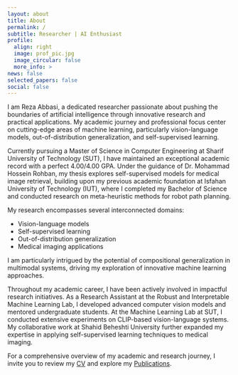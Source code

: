 ```yaml
---
layout: about
title: About
permalink: /
subtitle: Researcher | AI Enthusiast 
profile:
  align: right
  image: prof_pic.jpg
  image_circular: false
  more_info: >
news: false
selected_papers: false
social: false
---
```


I am Reza Abbasi, a dedicated researcher passionate about pushing the boundaries of artificial intelligence through innovative research and practical applications. My academic journey and professional focus center on cutting-edge areas of machine learning, particularly vision-language models, out-of-distribution generalization, and self-supervised learning.

Currently pursuing a Master of Science in Computer Engineering at Sharif University of Technology (SUT), I have maintained an exceptional academic record with a perfect 4.00/4.00 GPA. Under the guidance of Dr. Mohammad Hossein Rohban, my thesis explores self-supervised models for medical image retrieval, building upon my previous academic foundation at Isfahan University of Technology (IUT), where I completed my Bachelor of Science and conducted research on meta-heuristic methods for robot path planning.

My research encompasses several interconnected domains:
- Vision-language models
- Self-supervised learning
- Out-of-distribution generalization
- Medical imaging applications

I am particularly intrigued by the potential of compositional generalization in multimodal systems, driving my exploration of innovative machine learning approaches.

Throughout my academic career, I have been actively involved in impactful research initiatives. As a Research Assistant at the Robust and Interpretable Machine Learning Lab, I developed advanced computer vision models and mentored undergraduate students. At the Machine Learning Lab at SUT, I conducted extensive experiments on CLIP-based vision-language systems. My collaborative work at Shahid Beheshti University further expanded my expertise in applying self-supervised learning techniques to medical imaging.


For a comprehensive overview of my academic and research journey, I invite you to review my [CV](https://github.com/abbasiReza/assets/pdf/Reza_Abbasi_CV.pdf) and explore my [Publications](https://github.com/abbasiReza/publications).
